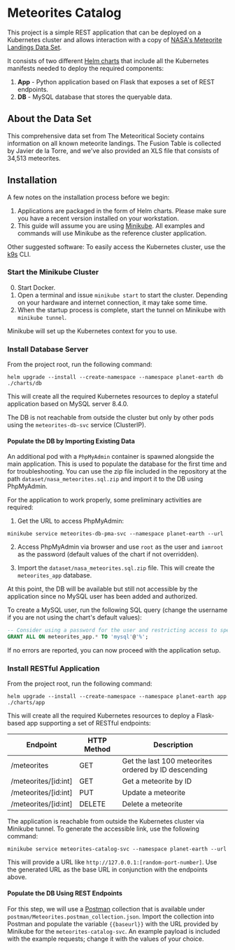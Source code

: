 # Meteorites Catalog

This project is a simple REST application that can be deployed on a Kubernetes cluster and allows interaction with a copy of [NASA's Meteorite Landings Data Set](https://data.nasa.gov/Space-Science/Meteorite-Landings/gh4g-9sfh/about_data).

It consists of two different [Helm charts](https://helm.sh/) that include all the Kubernetes manifests needed to deploy the required components:

1. **App** - Python application based on Flask that exposes a set of REST endpoints.
2. **DB** - MySQL database that stores the queryable data.

## About the Data Set

This comprehensive data set from The Meteoritical Society contains information on all known meteorite landings. The Fusion Table is collected by Javier de la Torre, and we've also provided an XLS file that consists of 34,513 meteorites.

## Installation

A few notes on the installation process before we begin:
1. Applications are packaged in the form of Helm charts. Please make sure you have a recent version installed on your workstation.
2. This guide will assume you are using [Minikube](https://minikube.sigs.k8s.io/docs/). All examples and commands will use Minikube as the reference cluster application.

Other suggested software: To easily access the Kubernetes cluster, use the [k9s](https://k9scli.io/) CLI.

### Start the Minikube Cluster

0. Start Docker.
1. Open a terminal and issue `minikube start` to start the cluster. Depending on your hardware and internet connection, it may take some time.
2. When the startup process is complete, start the tunnel on Minikube with `minikube tunnel`.

Minikube will set up the Kubernetes context for you to use.

### Install Database Server

From the project root, run the following command:
```
helm upgrade --install --create-namespace --namespace planet-earth db ./charts/db
```

This will create all the required Kubernetes resources to deploy a stateful application based on MySQL server 8.4.0.

The DB is not reachable from outside the cluster but only by other pods using the `meteorites-db-svc` service (ClusterIP).

#### Populate the DB by Importing Existing Data

An additional pod with a `PhpMyAdmin` container is spawned alongside the main application. This is used to populate the database for the first time and for troubleshooting. You can use the zip file included in the repository at the path `dataset/nasa_meteorites.sql.zip` and import it to the DB using PhpMyAdmin.

For the application to work properly, some preliminary activities are required:

1. Get the URL to access PhpMyAdmin:
```
minikube service meteorites-db-pma-svc --namespace planet-earth --url
```
2. Access PhpMyAdmin via browser and use `root` as the user and `iamroot` as the password (default values of the chart if not overridden).

3. Import the `dataset/nasa_meteorites.sql.zip` file. This will create the `meteorites_app` database.

At this point, the DB will be available but still not accessible by the application since no MySQL user has been added and authorized. 

To create a MySQL user, run the following SQL query (change the username if you are not using the chart's default values):

```sql
-- Consider using a password for the user and restricting access to specific hosts only. For testing purposes only, please.
GRANT ALL ON meteorites_app.* TO 'mysql'@'%';
```

If no errors are reported, you can now proceed with the application setup.

### Install RESTful Application

From the project root, run the following command:
```
helm upgrade --install --create-namespace --namespace planet-earth app ./charts/app
```

This will create all the required Kubernetes resources to deploy a Flask-based app supporting a set of RESTful endpoints:

| Endpoint             | HTTP Method | Description                                      |
|----------------------|-------------|--------------------------------------------------|
| /meteorites          | GET         | Get the last 100 meteorites ordered by ID descending |
| /meteorites/[id:int] | GET         | Get a meteorite by ID                            |
| /meteorites/[id:int] | PUT         | Update a meteorite                               |
| /meteorites/[id:int] | DELETE      | Delete a meteorite                               |

The application is reachable from outside the Kubernetes cluster via Minikube tunnel. To generate the accessible link, use the following command:

```
minikube service meteorites-catalog-svc --namespace planet-earth --url
```
This will provide a URL like `http://127.0.0.1:[random-port-number]`. Use the generated URL as the base URL in conjunction with the endpoints above.

#### Populate the DB Using REST Endpoints

For this step, we will use a [Postman](https://www.postman.com/) collection that is available under `postman/Meteorites.postman_collection.json`. Import the collection into Postman and populate the variable `{{baseurl}}` with the URL provided by Minikube for the `meteorites-catalog-svc`.
An example payload is included with the example requests; change it with the values of your choice.
